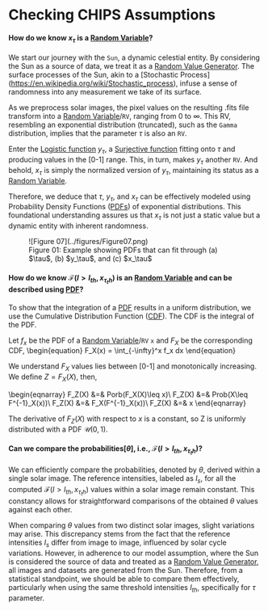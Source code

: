 <!-- 
Author(s): Shibaji Chakraborty

Disclaimer:
pyCHIPS is under the MIT license found in the root directory LICENSE.md 
Everyone is permitted to copy and distribute verbatim copies of this license 
document.

This version of the MIT Public License incorporates the terms
and conditions of MIT General Public License.
-->
# Checking CHIPS Assumptions

#### How do we know $x_{\tau}$ is a [Random Variable](https://en.wikipedia.org/wiki/Random_variable)?

We start our journey with the `Sun`, a dynamic celestial entity. By considering the Sun as a source of data, we treat it as a [Random Value Generator](https://en.wikipedia.org/wiki/Pseudorandom_number_generator). The surface processes of the Sun, akin to a [Stochastic Process] (https://en.wikipedia.org/wiki/Stochastic_process), infuse a sense of randomness into any measurement we take of its surface.

As we preprocess solar images, the pixel values on the resulting .fits file transform into a [Random Variable](https://en.wikipedia.org/wiki/Random_variable)/`RV`, ranging from 0 to $\infty$. This RV, resembling an exponential distribution (truncated), such as the `Gamma` distribution, implies that the parameter $\tau$ is also an `RV`.

Enter the [Logistic function](https://en.wikipedia.org/wiki/Logistic_function) $y_\tau$, a [Surjective function](https://en.wikipedia.org/wiki/Surjective_function) fitting onto $\tau$ and producing values in the [0-1] range. This, in turn, makes $y_\tau$ another `RV`. And behold, $x_\tau$ is simply the normalized version of $y_\tau$, maintaining its status as a [Random Variable](https://en.wikipedia.org/wiki/Random_variable).

Therefore, we deduce that $\tau$, $y_\tau$, and $x_\tau$ can be effectively modeled using Probability Density Functions ([PDFs](https://en.wikipedia.org/wiki/Probability_density_function)) of exponential distributions. This foundational understanding assures us that $x_{\tau}$ is not just a static value but a dynamic entity with inherent randomness. 

<figure markdown>
![Figure 07](../figures/Figure07.png)
<figcaption>Figure 01: Example showing PDFs that can fit through (a) $\tau$, (b) $y_\tau$, and (c) $x_\tau$ </figcaption>
</figure>

#### How do we know $\mathcal{F}(I>I_{th},x_{\tau_th})$ is an [Random Variable](https://en.wikipedia.org/wiki/Random_variable) and can be described using [PDF](https://en.wikipedia.org/wiki/Probability_density_function)?

To show that the integration of a [PDF](https://en.wikipedia.org/wiki/Probability_density_function) results in a uniform distribution, we use the Cumulative Distribution Function ([CDF](https://en.wikipedia.org/wiki/Cumulative_distribution_function)). The CDF is the integral of the PDF.

Let $f_x$ be the PDF of a [Random Variable](https://en.wikipedia.org/wiki/Random_variable)/`RV` `x` and $F_X$ be the corresponding CDF, 
\begin{equation}
F_X(x) = \int_{-\infty}^x f_x dx
\end{equation}

We understand $F_X$ values lies between [0-1] and monotonically increasing. We define $Z=F_X(X)$, then,

\begin{eqnarray}
F_Z(X) &=& Porb(F_X(X)\leq x)\\
F_Z(X) &=& Prob(X\leq F^{-1}_X(x))\\
F_Z(X) &=& F_X(F^{-1}_X(x))\\
F_Z(X) &=& x
\end{eqnarray}

The derivative of $F_Z(X)$ with respect to $x$ is a constant, so Z is uniformly distributed with a PDF  $\mathcal{U}(0,1)$.


#### Can we compare the probabilities[$\theta$], i.e., $\mathcal{F}(I>I_{th},x_{\tau_th})$?
We can efficiently compare the probabilities, denoted by $\theta$, derived within a single solar image. The reference intensities, labeled as $I_s$, for all the computed $\mathcal{F}(I>I_{th},x_{\tau_th})$ values within a solar image remain constant. This constancy allows for straightforward comparisons of the obtained $\theta$ values against each other.

When comparing $\theta$ values from two distinct solar images, slight variations may arise. This discrepancy stems from the fact that the reference intensities $I_s$ differ from image to image, influenced by solar cycle variations. However, in adherence to our model assumption, where the Sun is considered the source of data and treated as a [Random Value Generator](https://en.wikipedia.org/wiki/Pseudorandom_number_generator), all images and datasets are generated from the Sun. Therefore, from a statistical standpoint, we should be able to compare them effectively, particularly when using the same threshold intensities $I_{th}$, specifically for $\tau$ parameter.